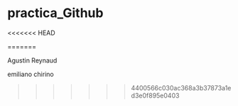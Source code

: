 # practica_Github

<<<<<<< HEAD

=======


Agustin Reynaud

emiliano chirino
>>>>>>> 4400566c030ac368a3b37873a1ed3e0f895e0403

